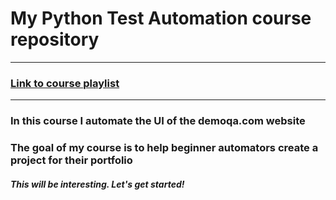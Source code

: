 # My Python Test Automation course repository

---

### [Link to course playlist](https://www.youtube.com/playlist?list=PL8jIzbooWPdXN6thJ_bGnd9uZjby07DPC)

---

### In this course I automate the UI of the demoqa.com website

### The goal of my course is to help beginner automators create a project for their portfolio

#### *This will be interesting. Let's get started!*
#### 
